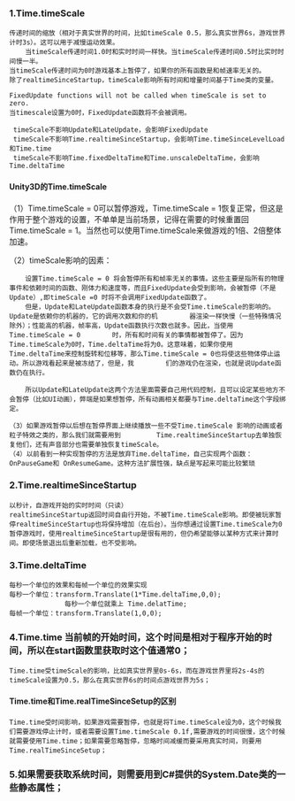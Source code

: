 ### 1.Time.timeScale
    传递时间的缩放（相对于真实世界的时间，比如timeScale 0.5，那么真实世界6s，游戏世界计时3s）。这可以用于减慢运动效果。
        当timeScale传递时间1.0时和实时时间一样快。当timeScale传递时间0.5时比实时时间慢一半。
	当timeScale传递时间为0时游戏基本上暂停了，如果你的所有函数是和帧速率无关的。
    除了realtimeSinceStartup，timeScale影响所有时间和增量时间基于Time类的变量。

    FixedUpdate functions will not be called when timeScale is set to zero.
    当timescale设置为0时，FixedUpdate函数将不会被调用。

     timeScale不影响Update和LateUpdate，会影响FixedUpdate
     timeScale不影响Time.realtimeSinceStartup，会影响Time.timeSinceLevelLoad和Time.time
     timeScale不影响Time.fixedDeltaTime和Time.unscaleDeltaTime，会影响Time.deltaTime
     
 
  
#### Unity3D的Time.timeScale
   （1）Time.timeScale = 0可以暂停游戏，Time.timeScale = 1恢复正常，但这是作用于整个游戏的设置，不单单是当前场景，记得在需要的时候重置回Time.timeScale = 1。当然也可以使用Time.timeScale来做游戏的1倍、2倍整体加速。

   （2）timeScale影响的因素：

        设置Time.timeScale = 0 将会暂停所有和帧率无关的事情。这些主要是指所有的物理事件和依赖时间的函数、刚体力和速度等，而且FixedUpdate会受到影响，会被暂停（不是Update）,即timeScale =0 时将不会调用FixedUpdate函数了。
        但是，Update和LateUpdate函数本身的执行是不会受Time.timeScale的影响的。Update是依赖你的机器的，它的调用次数和你的机        器渲染一样快慢（一些特殊情况除外）；性能高的机器，帧率高，Update函数执行次数也就多。因此，当使用Time.timeScale = 0        时，所有和时间有关的事情都被暂停了。因为Time.timeScale为0时，Time.deltaTime将为0。这意味着，如果你使用        Time.deltaTime来控制旋转和位移等，那么Time.timeScale = 0也将使这些物体停止运动。所以游戏看起来是被冻结了，但是，我        们的游戏仍在渲染，也就是说Update函数仍在执行。

        所以Update和LateUpdate这两个方法里面需要自己用代码控制，且可以设定某些地方不会暂停（比如UI动画），弊端是如果想暂停，所有动画相关都要与Time.deltaTime这个字段绑定。

    （3）如果游戏暂停以后想在暂停界面上继续播放一些不受Time.timeScale 影响的动画或者粒子特效之类的，那么我们就需要用到         Time.realtimeSinceStartup去单独恢复他们，还有声音部分也需要单独恢复timeScale。
    （4）以前看到一种实现暂停的方法是放弃Time.deltaTime，自己实现两个函数：OnPauseGame和 OnResumeGame。这种方法扩展性强，缺点是写起来可能比较繁琐

### 2.Time.realtimeSinceStartup
    以秒计，自游戏开始的实时时间（只读）
	realtimeSinceStartup返回时间自由行开始，不被Time.timeScale影响。即使被玩家暂停realtimeSinceStartup也将保持增加（在后台）。当你想通过设置Time.timeScale为0暂停游戏时，使用realtimeSinceStartup是很有用的，但仍希望能够以某种方式来计算时间。即使场景退出后重新加载，也不受影响。

### 3.Time.deltaTime
    每秒一个单位的效果和每帧一个单位的效果实现
    每秒一个单位：transform.Translate(1*Time.deltaTime,0,0);
                  每秒一个单位就乘上 Time.delatTime;
    每帧一个单位：transform.Translate(1,0,0);
    
### 4.Time.time 当前帧的开始时间，这个时间是相对于程序开始的时间，所以在start函数里获取时这个值通常0；
    Time.time受timeScale的影响，比如真实世界里0s-6s，而在游戏世界里将2s-4s的timeScale设置为0.5，那么在真实世界6s的时间点游戏世界为5s；
#### Time.time和Time.realTimeSinceSetup的区别
    Time.time受时间影响，如果游戏需要暂停，也就是将Time.timeScale设为0，这个时候我们需要游戏停止计时，或者需要设置Time.timeScale 0.1f,需要游戏的时间很慢，这个时候就需要使用Time.time；如果需要忽略暂停，忽略时间减缓而要采用真实时间，则要用Time.realTimeSinceSetup；

### 5.如果需要获取系统时间，则需要用到C#提供的System.Date类的一些静态属性；

